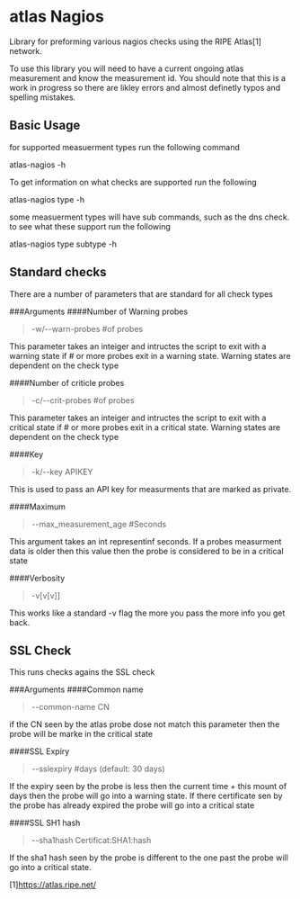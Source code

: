 atlas Nagios
============

Library for preforming various nagios checks using the RIPE Atlas[1] network. 

To use this library you will need to have a current ongoing atlas measurement and know the measurement id.  You should note that this is a work in progress so there are likley errors and almost definetly typos and spelling mistakes.

Basic Usage
-----------
for supported measuerment types run the following command

atlas-nagios -h 

To get information on what checks are supported run the following

atlas-nagios type -h

some measuerment types will have sub commands, such as the dns check.  to see what these support run the following 

atlas-nagios type subtype -h

Standard checks
---------------

There are a number of parameters that are standard for all check types

###Arguments
####Number of Warning probes
> -w/--warn-probes #of probes

This parameter takes an inteiger and intructes the script to exit with a warning state if # or more probes exit in a warning state.  Warning states are dependent on the check type
 
####Number of criticle probes
> -c/--crit-probes #of probes

This parameter takes an inteiger and intructes the script to exit with a critical state if # or more probes exit in a critical state.  Warning states are dependent on the check type
 
####Key
> -k/--key APIKEY

This is used to pass an API key for measurments that are marked as private.

####Maximum 
> --max_measurement_age #Seconds

This argument takes an int representinf seconds.  If a probes measurment data is older then this value then the probe is considered to be in a critical state

####Verbosity
> -v[v[v]]

This works like a standard -v flag the more you pass the more info you get back.  

SSL Check
---------
This runs checks agains the SSL check

###Arguments
####Common name
> --common-name CN

if the CN seen by the atlas probe dose not match this parameter then the probe will be marke in the critical state

####SSL Expiry
> --sslexpiry #days (default: 30 days)

If the expiry seen by the probe is less then the current time + this mount of days then the probe will go into a warning state.  If there certificate sen by the probe has already expired the probe will go into a critical state

####SSL SH1 hash
> --sha1hash Certificat:SHA1:hash

If the sha1 hash seen by the probe is different to the one past the probe will go into a critical state.



[1]https://atlas.ripe.net/
